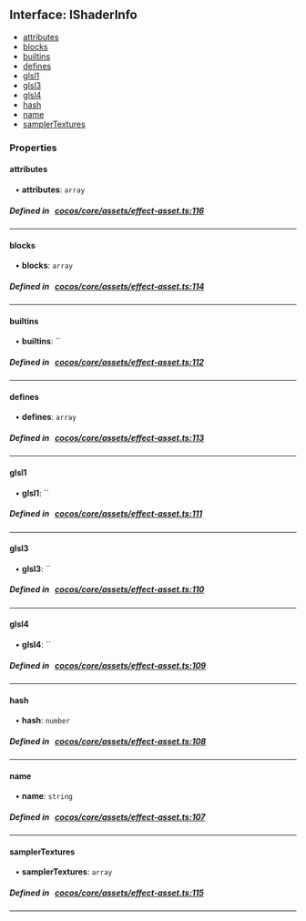 ## Interface: IShaderInfo

- [attributes](#attributes)
- [blocks](#blocks)
- [builtins](#builtins)
- [defines](#defines)
- [glsl1](#glsl1)
- [glsl3](#glsl3)
- [glsl4](#glsl4)
- [hash](#hash)
- [name](#name)
- [samplerTextures](#samplerTextures)

### Properties

#### attributes

<div style="margin-left: 10px;">


• **attributes**: ``array``

</div>


##### Defined in &nbsp;   [cocos/core/assets/effect-asset.ts:116](https://github.com/cocos-creator/engine/blob/c7bf6b8a9/cocos/core/assets/effect-asset.ts#L116)&nbsp;

___
#### blocks

<div style="margin-left: 10px;">


• **blocks**: ``array``

</div>


##### Defined in &nbsp;   [cocos/core/assets/effect-asset.ts:114](https://github.com/cocos-creator/engine/blob/c7bf6b8a9/cocos/core/assets/effect-asset.ts#L114)&nbsp;

___
#### builtins

<div style="margin-left: 10px;">


• **builtins**: ``

</div>


##### Defined in &nbsp;   [cocos/core/assets/effect-asset.ts:112](https://github.com/cocos-creator/engine/blob/c7bf6b8a9/cocos/core/assets/effect-asset.ts#L112)&nbsp;

___
#### defines

<div style="margin-left: 10px;">


• **defines**: ``array``

</div>


##### Defined in &nbsp;   [cocos/core/assets/effect-asset.ts:113](https://github.com/cocos-creator/engine/blob/c7bf6b8a9/cocos/core/assets/effect-asset.ts#L113)&nbsp;

___
#### glsl1

<div style="margin-left: 10px;">


• **glsl1**: ``

</div>


##### Defined in &nbsp;   [cocos/core/assets/effect-asset.ts:111](https://github.com/cocos-creator/engine/blob/c7bf6b8a9/cocos/core/assets/effect-asset.ts#L111)&nbsp;

___
#### glsl3

<div style="margin-left: 10px;">


• **glsl3**: ``

</div>


##### Defined in &nbsp;   [cocos/core/assets/effect-asset.ts:110](https://github.com/cocos-creator/engine/blob/c7bf6b8a9/cocos/core/assets/effect-asset.ts#L110)&nbsp;

___
#### glsl4

<div style="margin-left: 10px;">


• **glsl4**: ``

</div>


##### Defined in &nbsp;   [cocos/core/assets/effect-asset.ts:109](https://github.com/cocos-creator/engine/blob/c7bf6b8a9/cocos/core/assets/effect-asset.ts#L109)&nbsp;

___
#### hash

<div style="margin-left: 10px;">


• **hash**: ``number``

</div>


##### Defined in &nbsp;   [cocos/core/assets/effect-asset.ts:108](https://github.com/cocos-creator/engine/blob/c7bf6b8a9/cocos/core/assets/effect-asset.ts#L108)&nbsp;

___
#### name

<div style="margin-left: 10px;">


• **name**: ``string``

</div>


##### Defined in &nbsp;   [cocos/core/assets/effect-asset.ts:107](https://github.com/cocos-creator/engine/blob/c7bf6b8a9/cocos/core/assets/effect-asset.ts#L107)&nbsp;

___
#### samplerTextures

<div style="margin-left: 10px;">


• **samplerTextures**: ``array``

</div>


##### Defined in &nbsp;   [cocos/core/assets/effect-asset.ts:115](https://github.com/cocos-creator/engine/blob/c7bf6b8a9/cocos/core/assets/effect-asset.ts#L115)&nbsp;

___
